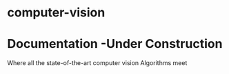 # computer-vision
 
# Documentation -Under Construction

Where all the state-of-the-art computer vision Algorithms meet
